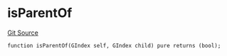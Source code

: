 # isParentOf
[Git Source](https://github.com/lidofinance/community-staking-module/blob/8ce9441dce1001c93d75d065f051013ad5908976/src/lib/GIndex.sol)


```solidity
function isParentOf(GIndex self, GIndex child) pure returns (bool);
```

